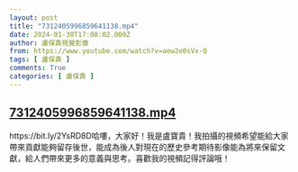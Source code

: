 ```yaml
---
layout: post
title: "7312405996859641138.mp4"
date: 2024-01-30T17:08:02.000Z
author: 盧保貴視覺影像
from: https://www.youtube.com/watch?v=aew2e0sVx-Q
tags: [ 盧保貴 ]
comments: True
categories: [ 盧保貴 ]
---
```

<!--1706634482000-->
[7312405996859641138.mp4](https://www.youtube.com/watch?v=aew2e0sVx-Q)
------

<div>
https://bit.ly/2YsRD8D哈嘍，大家好！我是盧寶貴！我拍攝的視頻希望能給大家帶來貢獻能夠留存後世，能成為後人對現在的歷史參考期待影像能為將來保留文獻，給人們帶來更多的意義與思考。喜歡我的視頻記得評論哦！
</div>
